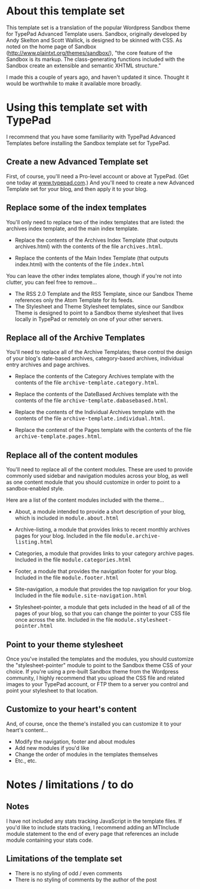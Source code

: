 
# About this template set

This template set is a translation of the popular Wordpress Sandbox theme for TypePad Advanced Template users.  Sandbox, originally developed by Andy Skelton and Scott Wallick, is designed to be skinned with CSS.  As noted on the home page of Sandbox (http://www.plaintxt.org/themes/sandbox/), "the core feature of the Sandbox is its markup. The class-generating functions included with the Sandbox create an extensible and semantic XHTML structure."

I made this a couple of years ago, and haven't updated it since.  Thought it would be worthwhile to make it available more broadly.

# Using this template set with TypePad

I recommend that you have some familiarity with TypePad Advanced Templates before installing the Sandbox template set for TypePad.

## Create a new Advanced Template set

First, of course, you'll need a Pro-level account or above at TypePad.  (Get one today at www.typepad.com.)  And you'll need to create a new Advanced Template set for your blog, and then apply it to your blog. 

## Replace some of the index templates

You'll only need to replace two of the index templates that are listed:  the archives index template, and the main index template.

* Replace the contents of the Archives Index Template (that outputs archives.html) with the contents of the file <tt>archives.html</tt>.

* Replace the contents of the Main Index Template (that outputs index.html) with the contents of the file <tt>index.html</tt>

You can leave the other index templates alone, though if you're not into clutter, you can feel free to remove...

* The RSS 2.0 Template and the RSS Template, since our Sandbox Theme references only the Atom Template for its feeds.
* The Stylesheet and Theme Stylesheet templates, since our Sandbox Theme is designed to point to a Sandbox theme stylesheet that lives locally in TypePad or remotely on one of your other servers.

## Replace all of the Archive Templates

You'll need to replace all of the Archive Templates; these control the design of your blog's date-based archives, category-based archives, individual entry archives and page archives.

* Replace the contents of the Category Archives template with the contents of the file <tt>archive-template.category.html</tt>.

* Replace the contents of the DateBased Archives template with the contents of the file <tt>archive-template.dabasebased.html</tt>.

* Replace the contents of the Individual Archives template with the contents of the file <tt>archive-template.individual.html</tt>.

* Replace the contenst of the Pages template with the contents of the file <tt>archive-template.pages.html</tt>.

## Replace all of the content modules

You'll need to replace all of the content modules.  These are used to provide commonly used sidebar and navigation modules across your blog, as well as one content module that you should customize in order to point to a sandbox-enabled style. 

Here are a list of the content modules included with the theme...

* About, a module intended to provide a short description of your blog, which is included in <tt>module.about.html</tt>

* Archive-listing, a module that provides links to recent monthly archives pages for your blog.  Included in the file <tt>module.archive-listing.html</tt>

* Categories, a module that provides links to your category archive pages.  Included in the file <tt>module.categories.html</tt>

* Footer, a module that provides the navigation footer for your blog.  Included in the file <tt>module.footer.html</tt>

* Site-navigation, a module that provides the top navigation for your blog.  Included in the file <tt>module.site-navigation.html</tt>

* Stylesheet-pointer, a module that gets included in the head of all of the pages of your blog, so that you can change the pointer to your CSS file once across the site.  Included in the file <tt>module.stylesheet-pointer.html</tt>

## Point to your theme stylesheet

Once you've installed the templates and the modules, you should customize the "stylesheet-pointer" module to point to the Sandbox theme CSS of your choice.  If you're using a pre-built Sandbox theme from the Wordpress community, I highly recommend that you upload the CSS file and related images to your TypePad account, or FTP them to a server you control and point your stylesheet to that location.

## Customize to your heart's content

And, of course, once the theme's installed you can customize it to your heart's content...

* Modify the navigation, footer and about modules
* Add new modules if you'd like
* Change the order of modules in the templates themselves
* Etc., etc.

# Notes / limitations / to do

## Notes

I have not included any stats tracking JavaScript in the template files.  If you'd like to include stats tracking, I recommend adding an MTInclude module statement to the end of every page that references an include module containing your stats code.

## Limitations of the template set

* There is no styling of odd / even comments
* There is no styling of comments by the author of the post

